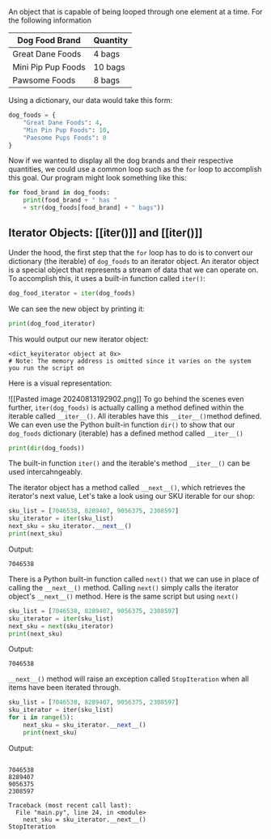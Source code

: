 An object that is capable of being looped through one element at a time.
For the following information

| Dog Food Brand     | Quantity |
| ------------------ | -------- |
| Great Dane Foods   | 4 bags   |
| Mini Pip Pup Foods | 10 bags  |
| Pawsome Foods      | 8 bags   |
Using a dictionary, our data would take this form:

```Python
dog_foods = {
	"Great Dane Foods": 4,
	"Min Pin Pup Foods": 10,
	"Paesome Pups Foods": 8
}
```

Now if we wanted to display all the dog brands and their respective quantities, we could use a common loop such as the `for` loop to accomplish this goal. Our program might look something like this:

```Python
for food_brand in dog_foods:
	print(food_brand + " has "
	+ str(dog_foods[food_brand] + " bags"))
```

## Iterator Objects: [[__iter__()]] and [[iter()]]

Under the hood, the first step that the `for` loop has to do is to convert our dictionary (the iterable) of `dog_foods` to an iterator object. An iterator object is a special object that represents a stream of data that we can operate on. To accomplish this, it uses a built-in function called `iter()`:

```Python
dog_food_iterator = iter(dog_foods)
```

We can see the new object by printing it:
```Python
print(dog_food_iterator)
```

This would output our new iterator object:
```
<dict_keyiterator object at 0x>
# Note: The memory address is omitted since it varies on the system you run the script on
```
Here is a visual representation:

![[Pasted image 20240813192902.png]]
To go behind the scenes even further, `iter(dog_foods)` is actually calling a method defined within the iterable called `__iter__()`. All iterables have this `__iter__()`method defined. We can even use the Python built-in function `dir()` to show that our `dog_foods` dictionary (iterable) has a defined method called `__iter__()`

```Python
print(dir(dog_foods))
```

The built-in function `iter()` and the iterable's method `__iter__()` can be used intercahngeably.

The iterator object has a method called `__next__()`, which retrieves the iterator's next value, Let's take a look using our SKU iterable for our shop:

```Python
sku_list = [7046538, 8289407, 9056375, 2308597]
sku_iterator = iter(sku_list)
next_sku = sku_iterator.__next__()
print(next_sku)
```
Output:

```
7046538
```

There is a Python built-in function called `next()` that we can use in place of calling the `__next__()` method. Calling `next()` simply calls the iterator object's `__next__()` method. Here is the same script but using `next()`

```Python
sku_list = [7046538, 8289407, 9056375, 2308597]
sku_iterator = iter(sku_list)
next_sku = next(sku_iterator)
print(next_sku)
```
Output:

```
7046538
```

`__next__()` method will raise an exception called `StopIteration` when all items have been iterated through.

```Python
sku_list = [7046538, 8289407, 9056375, 2308597]
sku_iterator = iter(sku_list)
for i in range(5):  
	next_sku = sku_iterator.__next__()  
	print(next_sku)

```
Output:

```

7046538
8289407
9056375
2308597

Traceback (most recent call last):
  File "main.py", line 24, in <module>
    next_sku = sku_iterator.__next__()
StopIteration

```


